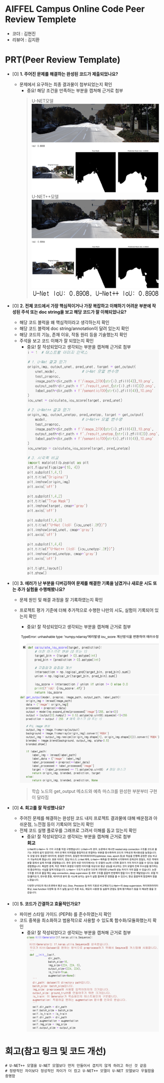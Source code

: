 # AIFFEL Campus Online Code Peer Review Templete
- 코더 : 김현진
- 리뷰어 : 김지환


# PRT(Peer Review Template)
- [Ο]  **1. 주어진 문제를 해결하는 완성된 코드가 제출되었나요?**
    - 문제에서 요구하는 최종 결과물이 첨부되었는지 확인
        - 중요! 해당 조건을 만족하는 부분을 캡쳐해 근거로 첨부
        >U-NET모델
        ![1.-1](Peer_Review_Image/1.-1.png)
        >U-NET++모델
        ![1.-2](Peer_Review_Image/1.-2.png)
        ![1.-3](Peer_Review_Image/1.-3.png)
    
- [Ο]  **2. 전체 코드에서 가장 핵심적이거나 가장 복잡하고 이해하기 어려운 부분에 작성된 
주석 또는 doc string을 보고 해당 코드가 잘 이해되었나요?**
    - 해당 코드 블럭을 왜 핵심적이라고 생각하는지 확인
    - 해당 코드 블럭에 doc string/annotation이 달려 있는지 확인
    - 해당 코드의 기능, 존재 이유, 작동 원리 등을 기술했는지 확인
    - 주석을 보고 코드 이해가 잘 되었는지 확인
        - 중요! 잘 작성되었다고 생각되는 부분을 캡쳐해 근거로 첨부
        ![2.](Peer_Review_Image/2..png)
        
- [Ο]  **3. 에러가 난 부분을 디버깅하여 문제를 해결한 기록을 남겼거나
새로운 시도 또는 추가 실험을 수행해봤나요?**
    - 문제 원인 및 해결 과정을 잘 기록하였는지 확인
    - 프로젝트 평가 기준에 더해 추가적으로 수행한 나만의 시도, 
    실험이 기록되어 있는지 확인
        - 중요! 잘 작성되었다고 생각되는 부분을 캡쳐해 근거로 첨부
        
        ![3.-1](Peer_Review_Image/3.-1.png)
        ![3.-2](Peer_Review_Image/3.-2.png)
        >학습 노드의 get_output 메소드와 예측 마스크를 완성한 부분부터 구현이 달라짐
        
- [Ο]  **4. 회고를 잘 작성했나요?**
    - 주어진 문제를 해결하는 완성된 코드 내지 프로젝트 결과물에 대해
    배운점과 아쉬운점, 느낀점 등이 기록되어 있는지 확인
    - 전체 코드 실행 플로우를 그래프로 그려서 이해를 돕고 있는지 확인
        - 중요! 잘 작성되었다고 생각되는 부분을 캡쳐해 근거로 첨부
        ![4.](Peer_Review_Image/4..png)
        
- [Ο]  **5. 코드가 간결하고 효율적인가요?**
    - 파이썬 스타일 가이드 (PEP8) 를 준수하였는지 확인
    - 코드 중복을 최소화하고 범용적으로 사용할 수 있도록 함수화/모듈화했는지 확인
        - 중요! 잘 작성되었다고 생각되는 부분을 캡쳐해 근거로 첨부
        ![5.](Peer_Review_Image/5..png)

# 회고(참고 링크 및 코드 개선)
```
# U-NET++ 모델을 U-NET 모델보다 먼저 만들어서 겹치지 않게 하려고 하신 것 같음
# 정량적인 차이보다 정성적인 차이가 더 컸고 U-NET++ 모델이 U-NET 모델보다 우월함을 증명함
```
